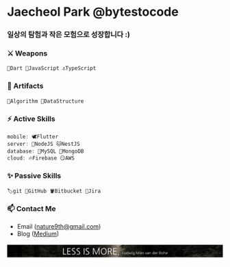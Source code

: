 # Jaecheol Park @bytestocode

### 일상의 탐험과 작은 모험으로 성장합니다 :)

### ⚔️ Weapons
```dart
🎯Dart 🍌JavaScript ⚓TypeScript
```

### 🔮 Artifacts
```dart
🤔Algorithm 💬DataStructure
```

### ⚡ Active Skills
```dart
mobile: 🕊️Flutter 
server: 🦕NodeJS 🐱NestJS 
database: 🐬MySQL 🍃MongoDB 
cloud: 🔥Firebase 😏AWS 
```

### ✨ Passive Skills
```dart
🏷git 🐙GitHub 🪣Bitbucket 🦍Jira
```

### 📫 Contact Me
- Email (nature9th@gmail.com)
- Blog (<a href="https://bytestocode.medium.com/">Medium</a>)

![less_is_more](./LessIsMore.png)
